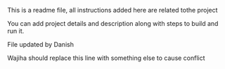This is a readme file, all instructions added here are related tothe project

You can add project details and description along with steps to build and run it.


File updated by Danish

Wajiha should replace this line with something else to cause conflict
